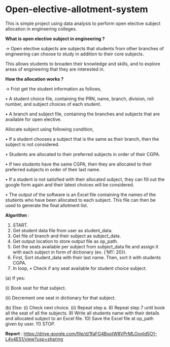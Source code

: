 # Open-elective-allotment-system
This is simple project using data analysis to perform open elective subject allocation in engineering colleges. 

**What is open elective subject in engineering ?**

-> Open elective subjects are subjects that students from other branches of engineering can choose to study in addition to their core subjects. 

   This allows students to broaden their knowledge and skills, and to explore areas of engineering that they are interested in.


**How the allocation works ?**

->  Frist get the student information as follows,

   •	A student choice file, containing the PRN, name, branch, division, roll number, and subject choices of each student.

   •	A branch and subject file, containing the branches and subjects that are available for open elective.

  Allocate subject using following condition,

   •	If a student chooses a subject that is the same as their branch, then the subject is not considered.

   •	Students are allocated to their preferred subjects in order of their CGPA.

   •	If two students have the same CGPA, then they are allocated to their preferred subjects in order of their last name.

   •	If a student is not satisfied with their allocated subject, they can fill out the google form again and their latest choices will be considered.

   •	The output of the software is an Excel file containing the names of the students who have been allocated to each subject. This file can then be used to generate the final allotment list.


**Algorithm** :
1)	START.
2)	Get student data file from user as student_data.
3)	Get file of branch and their subject as subject_data.
4)	Get output location to store output file as op_path.
5)	Get the seats available per subject from subject_data fie and assign it with each subject in form of dictionary (ex. {‘M1’: 20}).
6)	First, Sort student_data with their last name. Then, sort it with students CGPA.
7)	In loop,
•	Check if any seat available for student choice subject.

(a)	If yes:

(i)	Book seat for that subject.

(ii)	Decrement one seat in dictionary for that subject.

(b)	Else:
(i)	Check next choice.
(ii)	Repeat step a.
8)	Repeat step 7 until book all the seat of all the subjects.
9)	Write all students name with their details and allocated subject to an Excel file.
10)	Save the Excel file at op_path given by user.
11)	STOP.

**Report** : https://drive.google.com/file/d/1faFG4BxotW8VPrMLOonId5O1-L4y4E51/view?usp=sharing

